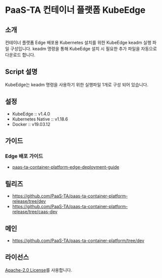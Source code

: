 # PaaS-TA 컨테이너 플랫폼 KubeEdge 
## 소개

컨테이너 플랫폼 Edge 배포용 Kubernetes 설치를 위한 KubeEdge keadm 실행 파일 구성입니다. keadm 명령을 통해 KubeEdge 설치 시 필요한 추가 파일을 자동으로 다운로드 합니다.

## Script 설명
KubeEdge는 keadm 명령을 사용하기 위한 실행파일 1개로 구성 되어 있습니다.

## 설정
- KubeEdge :: v1.4.0
- Kubernetes Native :: v1.18.6
- Docker :: v19.03.12

## 가이드	
### Edge 배포 가이드	
- [paas-ta-container-platform-edge-deployment-guide](https://github.com/PaaS-TA/paas-ta-container-platform/blob/dev/install-guide/edge/paas-ta-container-platform-edge-deployment-guide-v1.0.md)	

## 릴리즈	
- https://github.com/PaaS-TA/paas-ta-container-platform-release/tree/dev	
- https://github.com/PaaS-TA/paas-ta-container-platform-release/tree/caas-dev

## 메인
- https://github.com/PaaS-TA/paas-ta-container-platform/tree/dev

## 라이선스
[Apache-2.0 License](http://www.apache.org/licenses/LICENSE-2.0)를 사용합니다.
